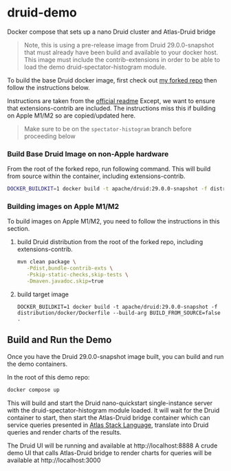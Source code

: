 # druid-demo
Docker compose that sets up a nano Druid cluster and Atlas-Druid bridge

> Note, this is using a pre-release image from Druid 29.0.0-snapshot that must already
have been build and available to your docker host. This image must include the contrib-extensions
in order to be able to load the demo druid-spectator-histogram module.

To build the base Druid docker image, first check out [my forked repo](https://github.com/bsyk/druid) then follow the instructions below.

Instructions are taken from the [official readme](https://github.com/apache/druid/blob/master/distribution/docker/README.md)
Except, we want to ensure that extensions-contrib are included. The instructions miss this if building on Apple M1/M2 so are copied/updated here.

> Make sure to be on the `spectator-histogram` branch before proceeding below

### Build Base Druid Image on non-Apple hardware

From the root of the forked repo, run following command. This will build from source within the container, including extensions-contrib.

```bash
DOCKER_BUILDKIT=1 docker build -t apache/druid:29.0.0-snapshot -f distribution/docker/Dockerfile .
```

### Building images on Apple M1/M2
To build images on Apple M1/M2, you need to follow the instructions in this section.

1. build Druid distribution from the root of the forked repo, including extensions-contrib.
   ```bash
   mvn clean package \
      -Pdist,bundle-contrib-exts \
      -Pskip-static-checks,skip-tests \
      -Dmaven.javadoc.skip=true
   ```
2. build target image
   ```
   DOCKER_BUILDKIT=1 docker build -t apache/druid:29.0.0-snapshot -f distribution/docker/Dockerfile --build-arg BUILD_FROM_SOURCE=false .
   ```

## Build and Run the Demo
Once you have the Druid 29.0.0-snapshot image built, you can build and run the demo containers.

In the root of this demo repo:

```bash
docker compose up
```

This will build and start the Druid nano-quickstart single-instance server with the druid-spectator-histogram module loaded.
It will wait for the Druid container to start, then start the Atlas-Druid bridge container which can service queries presented in [Atlas Stack Language](https://netflix.github.io/atlas-docs/asl/tutorial/), translate into Druid queries and render charts of the results.

The Druid UI will be running and available at http://localhost:8888
A crude demo UI that calls Atlas-Druid bridge to render charts for queries will be available at http://localhost:3000
